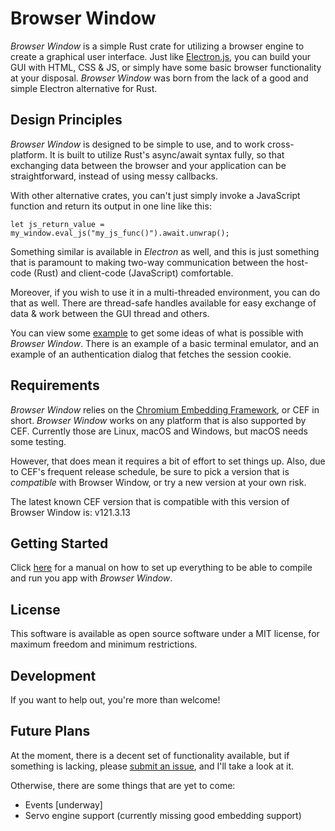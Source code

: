 # Browser Window

_Browser Window_ is a simple Rust crate for utilizing a browser engine to create a graphical user interface.
Just like [Electron.js](https://www.electronjs.org/), you can build your GUI with HTML, CSS & JS, or simply have some basic browser functionality at your disposal.
_Browser Window_ was born from the lack of a good and simple Electron alternative for Rust.

## Design Principles

_Browser Window_ is designed to be simple to use, and to work cross-platform.
It is built to utilize Rust's async/await syntax fully, so that exchanging data between the browser and your application can be straightforward, instead of using messy callbacks.

With other alternative crates, you can't just simply invoke a JavaScript function and return its output in one line like this:
```
let js_return_value = my_window.eval_js("my_js_func()").await.unwrap();
```
Something similar is available in _Electron_ as well, and this is just something that is paramount to making two-way communication between the host-code (Rust) and client-code (JavaScript) comfortable.

Moreover, if you wish to use it in a multi-threaded environment, you can do that as well.
There are thread-safe handles available for easy exchange of data & work between the GUI thread and others.

You can view some [example](https://github.com/bamilab/browser-window/tree/master/examples) to get some ideas of what is possible with _Browser Window_.
There is an example of a basic terminal emulator, and an example of an authentication dialog that fetches the session cookie.

## Requirements

_Browser Window_ relies on the [Chromium Embedding Framework](https://bitbucket.org/chromiumembedded/cef/wiki/Home), or CEF in short.
_Browser Window_ works on any platform that is also supported by CEF.
Currently those are Linux, macOS and Windows, but macOS needs some testing.

However, that does mean it requires a bit of effort to set things up.
Also, due to CEF's frequent release schedule, be sure to pick a version that is _compatible_ with Browser Window, or try a new version at your own risk.

The latest known CEF version that is compatible with this version of Browser Window is: v121.3.13

## Getting Started

Click [here](./docs/GETTING-STARTED.md) for a manual on how to set up everything to be able to compile and run you app with _Browser Window_.

## License

This software is available as open source software under a MIT license, for maximum freedom and minimum restrictions.

## Development

If you want to help out, you're more than welcome!

## Future Plans

At the moment, there is a decent set of functionality available, but if something is lacking, please [submit an issue](https://github.com/bamilab/browser-window/issues), and I'll take a look at it.

Otherwise, there are some things that are yet to come:

* Events [underway]
* Servo engine support (currently missing good embedding support)
